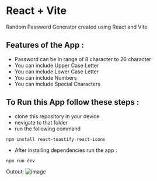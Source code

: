 # React + Vite

Random Password Generator created using React and Vite

## Features of the App :
- Password can be in range of 8 character to 26 character
- You can include Upper Case Letter
- You can include Lower Case Letter
- You can include Numbers
- You can include Special Characters

## To Run this App follow these steps :
- clone this repository in your device
- nevigate to that folder
- run the following command
```
npm install react-toastify react-icons
```
- After installing dependencies run the app :
```
npm run dev
```

Outout:
![image](https://github.com/KaranMakadiya757/Password-Generator/assets/166399212/4413c2ef-d2e0-45ee-be6a-af7949140c04)

